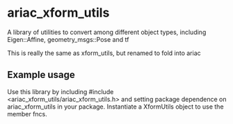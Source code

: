 # ariac_xform_utils
A library of utilities to convert among different object types, including
Eigen::Affine, geometry_msgs::Pose and tf

This is really the same as xform_utils, but renamed to fold into ariac

## Example usage
Use this library by including #include <ariac_xform_utils/ariac_xform_utils.h> and setting package
dependence on ariac_xform_utils in your package. Instantiate a XformUtils object to use the member fncs.

    
